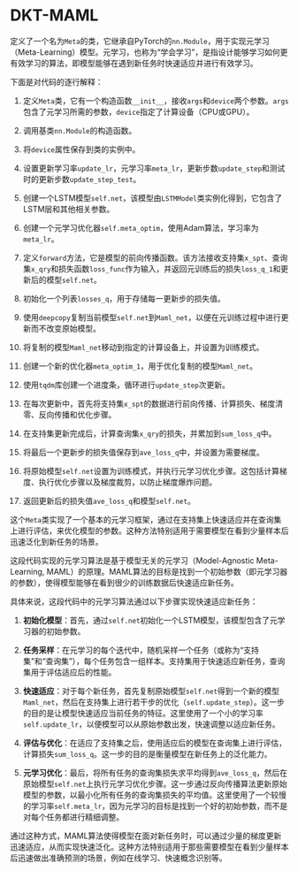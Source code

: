 # DKT-MAML
定义了一个名为`Meta`的类，它继承自PyTorch的`nn.Module`，用于实现元学习（Meta-Learning）模型。元学习，也称为“学会学习”，是指设计能够学习如何更有效学习的算法，即模型能够在遇到新任务时快速适应并进行有效学习。

下面是对代码的逐行解释：

1. 定义`Meta`类，它有一个构造函数`__init__`，接收`args`和`device`两个参数。`args`包含了元学习所需的参数，`device`指定了计算设备（CPU或GPU）。

2. 调用基类`nn.Module`的构造函数。

3. 将`device`属性保存到类的实例中。

4. 设置更新学习率`update_lr`，元学习率`meta_lr`，更新步数`update_step`和测试时的更新步数`update_step_test`。

5. 创建一个LSTM模型`self.net`，该模型由`LSTMModel`类实例化得到，它包含了LSTM层和其他相关参数。

6. 创建一个元学习优化器`self.meta_optim`，使用Adam算法，学习率为`meta_lr`。

7. 定义`forward`方法，它是模型的前向传播函数。该方法接收支持集`x_spt`、查询集`x_qry`和损失函数`loss_func`作为输入，并返回元训练后的损失`loss_q_1`和更新后的模型`self.net`。

8. 初始化一个列表`losses_q`，用于存储每一更新步的损失值。

9. 使用`deepcopy`复制当前模型`self.net`到`Maml_net`，以便在元训练过程中进行更新而不改变原始模型。

10. 将复制的模型`Maml_net`移动到指定的计算设备上，并设置为训练模式。

11. 创建一个新的优化器`meta_optim_1`，用于优化复制的模型`Maml_net`。

12. 使用`tqdm`库创建一个进度条，循环进行`update_step`次更新。

13. 在每次更新中，首先将支持集`x_spt`的数据进行前向传播、计算损失、梯度清零、反向传播和优化步骤。

14. 在支持集更新完成后，计算查询集`x_qry`的损失，并累加到`sum_loss_q`中。

15. 将最后一个更新步的损失值保存到`ave_loss_q`中，并设置为需要梯度。

16. 将原始模型`self.net`设置为训练模式，并执行元学习优化步骤。这包括计算梯度、执行优化步骤以及梯度裁剪，以防止梯度爆炸问题。

17. 返回更新后的损失值`ave_loss_q`和模型`self.net`。

这个`Meta`类实现了一个基本的元学习框架，通过在支持集上快速适应并在查询集上进行评估，来优化模型的参数。这种方法特别适用于需要模型在看到少量样本后迅速泛化到新任务的场景。

这段代码实现的元学习算法是基于模型无关的元学习（Model-Agnostic Meta-Learning, MAML）的原理。MAML算法的目标是找到一个初始参数（即元学习器的参数），使得模型能够在看到很少的训练数据后快速适应新任务。

具体来说，这段代码中的元学习算法通过以下步骤实现快速适应新任务：

1. **初始化模型**：首先，通过`self.net`初始化一个LSTM模型，该模型包含了元学习器的初始参数。

2. **任务采样**：在元学习的每个迭代中，随机采样一个任务（或称为“支持集”和“查询集”），每个任务包含一组样本。支持集用于快速适应新任务，查询集用于评估适应后的性能。

3. **快速适应**：对于每个新任务，首先复制原始模型`self.net`得到一个新的模型`Maml_net`，然后在支持集上进行若干步的优化（`self.update_step`）。这一步的目的是让模型快速适应当前任务的特征。这里使用了一个小的学习率`self.update_lr`，以便模型可以从原始参数出发，快速调整以适应新任务。

4. **评估与优化**：在适应了支持集之后，使用适应后的模型在查询集上进行评估，计算损失`sum_loss_q`。这一步的目的是衡量模型在新任务上的泛化能力。

5. **元学习优化**：最后，将所有任务的查询集损失求平均得到`ave_loss_q`，然后在原始模型`self.net`上执行元学习优化步骤。这一步通过反向传播算法更新原始模型的参数，以最小化所有任务的查询集损失的平均值。这里使用了一个较慢的学习率`self.meta_lr`，因为元学习的目标是找到一个好的初始参数，而不是对每个任务都进行精细调整。

通过这种方式，MAML算法使得模型在面对新任务时，可以通过少量的梯度更新迅速适应，从而实现快速泛化。这种方法特别适用于那些需要模型在看到少量样本后迅速做出准确预测的场景，例如在线学习、快速概念识别等。